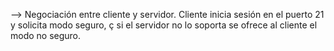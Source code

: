 --> Negociación entre cliente y servidor. Cliente inicia sesión en el puerto 21 y solicita modo seguro, ç
si el servidor no lo soporta se ofrece al cliente el modo no seguro.